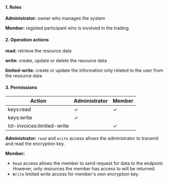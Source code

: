 #### 1. Roles

**Administrator:** owner who manages the system

**Member:** registed participant who is involved in the trading

#### 2. Operation actions

**read:** retrieve the resource data

**write:** create, update or delete the resource data

**limited-write:** create or update the information only related to the user from the resource data

#### 3. Permissions


|      Action                   | Administrator       | Member            | 
|-------------------------------|---------------------|-------------------|
| keys:read     | ✓                   | ✓                | 
| keys:write    | ✓                   |                   |  
| lot-invoices:limited-write  |                    | ✓                |

**Administrator:** `read` and `write` access allows the administrator to transmit and read the encryption key.

**Member:** 
- `Read` access allows the member to send request for data to the endpoint. However, only resources the member has access to will be returned. 
- `Write` limited write access for member's own encryption key.